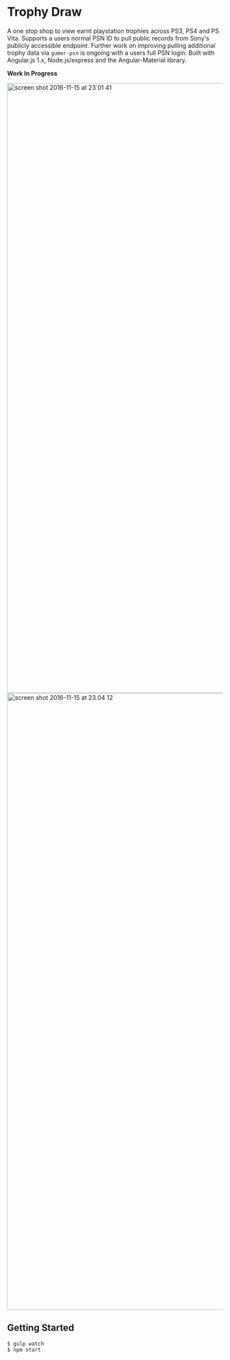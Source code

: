 # Trophy Draw

A one stop shop to view earnt playstation trophies across PS3, PS4 and PS Vita.
Supports a users normal PSN ID to pull public records from Sony's publicly accessible endpoint. Further work on improving pulling additional trophy data via `gumer-psn` is ongoing with a users full PSN login.
Built with Angular.js 1.x, Node.js/express and the Angular-Material library. 

**Work In Progress**

<img width="1424" alt="screen shot 2016-11-15 at 23 01 41" src="https://cloud.githubusercontent.com/assets/10559737/20328296/b10d2900-ab89-11e6-9415-eb3b8afb9049.png">
<img width="1440" alt="screen shot 2016-11-15 at 23 04 12" src="https://cloud.githubusercontent.com/assets/10559737/20328297/b10d8b52-ab89-11e6-844d-ab212ca10a32.png">


## Getting Started

```
$ gulp watch
$ npm start
```
